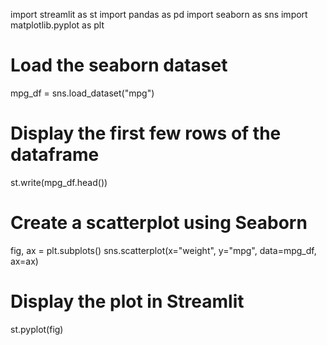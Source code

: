 import streamlit as st
import pandas as pd
import seaborn as sns
import matplotlib.pyplot as plt
# Load the seaborn dataset
mpg_df = sns.load_dataset("mpg")

# Display the first few rows of the dataframe
st.write(mpg_df.head())

# Create a scatterplot using Seaborn
fig, ax = plt.subplots()
sns.scatterplot(x="weight", y="mpg", data=mpg_df, ax=ax)

# Display the plot in Streamlit
st.pyplot(fig)

